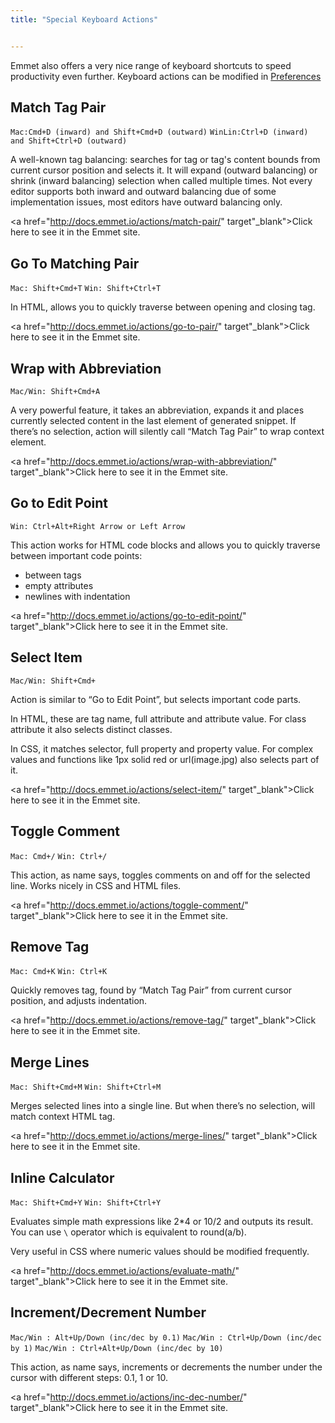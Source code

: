 ```yaml
---
title: "Special Keyboard Actions"


---
```


Emmet also offers a very nice range of keyboard shortcuts to speed productivity even further. Keyboard actions can be modified in [Preferences](/ide/customization/codio-prefs)

## Match Tag Pair
`Mac:Cmd+D (inward) and Shift+Cmd+D (outward)`
`WinLin:Ctrl+D (inward) and Shift+Ctrl+D (outward)`


A well-known tag balancing: searches for tag or tag's content bounds from current cursor position and selects it. It will expand (outward balancing) or shrink (inward balancing) selection when called multiple times. Not every editor supports both inward and outward balancing due of some implementation issues, most editors have outward balancing only.

<a href="http://docs.emmet.io/actions/match-pair/" target"_blank">Click here to see it in the Emmet site.</a>


## Go To Matching Pair
`Mac: Shift+Cmd+T`
`Win: Shift+Ctrl+T`


In HTML, allows you to quickly traverse between opening and closing tag.

<a href="http://docs.emmet.io/actions/go-to-pair/" target"_blank">Click here to see it in the Emmet site.</a>


## Wrap with Abbreviation
 `Mac/Win: Shift+Cmd+A`

A very powerful feature, it takes an abbreviation, expands it and places currently selected content in the last element of generated snippet. If there’s no selection, action will silently call “Match Tag Pair” to wrap context element.

<a href="http://docs.emmet.io/actions/wrap-with-abbreviation/" target"_blank">Click here to see it in the Emmet site.</a>


## Go to Edit Point
`Win: Ctrl+Alt+Right Arrow or Left Arrow`

This action works for HTML code blocks and allows you to quickly traverse between important code points:

- between tags
- empty attributes
- newlines with indentation

<a href="http://docs.emmet.io/actions/go-to-edit-point/" target"_blank">Click here to see it in the Emmet site.</a>


## Select Item
`Mac/Win: Shift+Cmd+`

Action is similar to “Go to Edit Point”, but selects important code parts.

In HTML, these are tag name, full attribute and attribute value. For class attribute it also selects distinct classes.

In CSS, it matches selector, full property and property value. For complex values and functions like 1px solid red or url(image.jpg) also selects part of it.

<a href="http://docs.emmet.io/actions/select-item/" target"_blank">Click here to see it in the Emmet site.</a>


## Toggle Comment
`Mac: Cmd+/`
`Win: Ctrl+/`


This action, as name says, toggles comments on and off for the selected line. Works nicely in CSS and HTML files.

<a href="http://docs.emmet.io/actions/toggle-comment/" target"_blank">Click here to see it in the Emmet site.</a>


## Remove Tag
`Mac: Cmd+K`
`Win: Ctrl+K`


Quickly removes tag, found by “Match Tag Pair” from current cursor position, and adjusts indentation.

<a href="http://docs.emmet.io/actions/remove-tag/" target"_blank">Click here to see it in the Emmet site.</a>

## Merge Lines
`Mac: Shift+Cmd+M`
`Win: Shift+Ctrl+M`


Merges selected lines into a single line. But when there’s no selection, will match context HTML tag.

<a href="http://docs.emmet.io/actions/merge-lines/" target"_blank">Click here to see it in the Emmet site.</a>


## Inline Calculator
`Mac: Shift+Cmd+Y`
`Win: Shift+Ctrl+Y`


Evaluates simple math expressions like 2*4 or 10/2 and outputs its result. You can use `\` operator which is equivalent to round(a/b).

Very useful in CSS where numeric values should be modified frequently.

<a href="http://docs.emmet.io/actions/evaluate-math/" target"_blank">Click here to see it in the Emmet site.</a>


## Increment/Decrement Number
`Mac/Win : Alt+Up/Down (inc/dec by 0.1)`
`Mac/Win : Ctrl+Up/Down (inc/dec by 1)`
`Mac/Win : Ctrl+Alt+Up/Down (inc/dec by 10)`


This action, as name says, increments or decrements the number under the cursor with different steps: 0.1, 1 or 10.

<a href="http://docs.emmet.io/actions/inc-dec-number/" target"_blank">Click here to see it in the Emmet site.</a>


